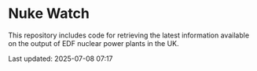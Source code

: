# Nuke Watch

This repository includes code for retrieving the latest information available on the output of EDF nuclear power plants in the UK.

Last updated: 2025-07-08 07:17